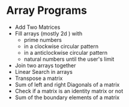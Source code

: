 # Array Programs

- Add Two Matrices
- Fill arrays (mostly 2d ) with
  - prime numbers
  - in a clockwise circular pattern
  - in a anticlockwise circular pattern
  - natural numbers until the user's limit
- Join two arrays together
- Linear Search in arrays
- Transpose a matrix
- Sum of left and right Diagonals of a matrix
- Check if a matrix is an identity matrix or not
- Sum of the boundary elements of a matrix
